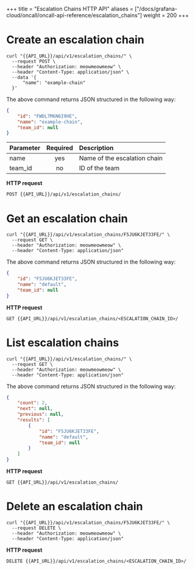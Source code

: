 +++
title = "Escalation Chains HTTP API"
aliases = ["/docs/grafana-cloud/oncall/oncall-api-reference/escalation_chains"]
weight = 200
+++

# Create an escalation chain

```shell
curl "{{API_URL}}/api/v1/escalation_chains/" \
  --request POST \
  --header "Authorization: meowmeowmeow" \
  --header "Content-Type: application/json" \
  --data '{
      "name": "example-chain"
  }'
```

The above command returns JSON structured in the following way:

```json
{
    "id": "FWDL7M6N6I9HE",
    "name": "example-chain",
    "team_id": null
}
```

| Parameter | Required | Description |
|-----------|:--------:|:------------|
| name      | yes      | Name of the escalation chain |
| team_id   | no       | ID of the team               |

**HTTP request**

`POST {{API_URL}}/api/v1/escalation_chains/`

# Get an escalation chain

```shell
curl "{{API_URL}}/api/v1/escalation_chains/F5JU6KJET33FE/" \
  --request GET \
  --header "Authorization: meowmeowmeow" \
  --header "Content-Type: application/json"
```

The above command returns JSON structured in the following way:

```json
{
    "id": "F5JU6KJET33FE",
    "name": "default",
    "team_id": null
}
```

**HTTP request**

`GET {{API_URL}}/api/v1/escalation_chains/<ESCALATION_CHAIN_ID>/`

# List escalation chains

```shell
curl "{{API_URL}}/api/v1/escalation_chains/" \
  --request GET \
  --header "Authorization: meowmeowmeow" \
  --header "Content-Type: application/json" 
```

The above command returns JSON structured in the following way:

```json
{
    "count": 2,
    "next": null,
    "previous": null,
    "results": [
        {
            "id": "F5JU6KJET33FE",
            "name": "default",
            "team_id": null
        }
    ]
}
```

**HTTP request**

`GET {{API_URL}}/api/v1/escalation_chains/`

# Delete an escalation chain

```shell
curl "{{API_URL}}/api/v1/escalation_chains/F5JU6KJET33FE/" \
  --request DELETE \
  --header "Authorization: meowmeowmeow" \
  --header "Content-Type: application/json"
```

**HTTP request**

`DELETE {{API_URL}}/api/v1/escalation_chains/<ESCALATION_CHAIN_ID>/`